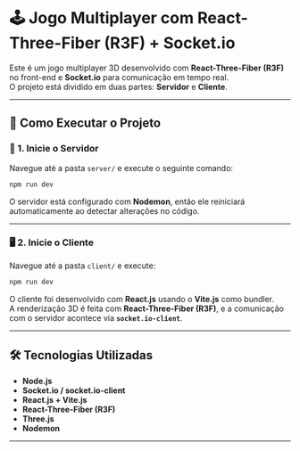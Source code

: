 # 🕹️ Jogo Multiplayer com React-Three-Fiber (R3F) + Socket.io

Este é um jogo multiplayer 3D desenvolvido com **React-Three-Fiber (R3F)** no front-end e **Socket.io** para comunicação em tempo real.  
O projeto está dividido em duas partes: **Servidor** e **Cliente**.

---

## 🚀 Como Executar o Projeto

### 🔧 1. Inicie o Servidor

Navegue até a pasta `server/` e execute o seguinte comando:

```bash
npm run dev
```

O servidor está configurado com **Nodemon**, então ele reiniciará automaticamente ao detectar alterações no código.

---

### 🖥️ 2. Inicie o Cliente

Navegue até a pasta `client/` e execute:

```bash
npm run dev
```

O cliente foi desenvolvido com **React.js** usando o **Vite.js** como bundler.  
A renderização 3D é feita com **React-Three-Fiber (R3F)**, e a comunicação com o servidor acontece via **`socket.io-client`**.

---

## 🛠️ Tecnologias Utilizadas

- **Node.js**
- **Socket.io / socket.io-client**
- **React.js + Vite.js**
- **React-Three-Fiber (R3F)**
- **Three.js**
- **Nodemon**

---

